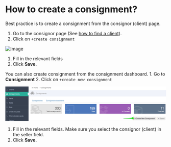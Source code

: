 # How to create a consignment?

Best practice is to create a consignment from the consignor \(client\) page.

1. Go to the consignor page \(See [how to find a client](../client/how-to-find-an-existing-client.md)\).
2. Click on `+create consignment` 

![image](https://user-images.githubusercontent.com/20393485/48546000-dd17d100-e8cf-11e8-8744-0220da32e1c7.png)

1. Fill in the relevant fields  
2. Click **Save.**

You can also create consignment from the consignment dashboard. 1. Go to **Consignment** 2. Click on `+create new consignment`

![](../.gitbook/assets/consignments___backoffice.jpg)

1. Fill in the relevant fields. Make sure you select the consignor \(client\) in the seller field.  
2. Click **Save.**

